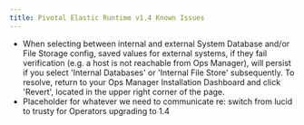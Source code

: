 ```yaml
---
title: Pivotal Elastic Runtime v1.4 Known Issues
---
```


* When selecting between internal and external System Database and/or File Storage config, saved values for external systems, if they fail verification (e.g. a host is not reachable from Ops Manager), will persist if you select 'Internal Databases' or 'Internal File Store' subsequently. To resolve, return to your Ops Manager Installation Dashboard and click 'Revert', located in the upper right corner of the page.
* Placeholder for whatever we need to communicate re: switch from lucid to trusty for Operators upgrading to 1.4
